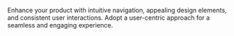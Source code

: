 Enhance your product with intuitive navigation, appealing design elements, and consistent user interactions.
Adopt a user-centric approach for a seamless and engaging experience.
